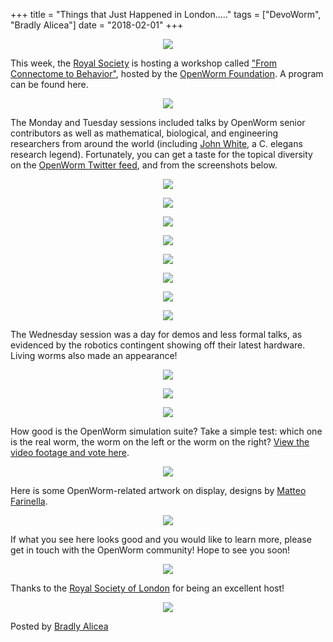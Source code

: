 +++
title =  "Things that Just Happened in London....."
tags = ["DevoWorm", "Bradly Alicea"]
date = "2018-02-01"
+++

<p align="center">
    <img src="https://1.bp.blogspot.com/-9dHtOXcqYsQ/WnCwerMoAZI/AAAAAAAAMi0/yOvTzKllo38tyvOuiOiHGEh8dcP5F9JYgCLcBGAs/s320/tumblr_p0keij9QP91r931puo1_1280.png"/>
</p>

This week, the [Royal Society](https://royalsociety.org/) is hosting a workshop called ["From Connectome to Behavior"](https://royalsociety.org/science-events-and-lectures/2018/01/mind-of-a-worm/), hosted by the [OpenWorm Foundation](https://openworm.org/). A program can be found here.

<p align="center">
    <img src="https://3.bp.blogspot.com/-oX2fCyCMFP4/WnHlhQBTk1I/AAAAAAAAMks/WBitNX6wU_4ZYw4i7jky5mpMGUbpJpcMgCLcBGAs/s400/DU4GaXJWsAEkjz3.jpg"/>
</p>

The Monday and Tuesday sessions included talks by OpenWorm senior contributors as well as mathematical, biological, and engineering researchers from around the world (including [John White](https://en.wikipedia.org/wiki/John_G._White_(biologist)), a C. elegans  research legend). Fortunately, you can get a taste for the topical diversity on the [OpenWorm Twitter feed](https://twitter.com/OpenWorm), and from the screenshots below.

<p align="center">
    <img src="https://4.bp.blogspot.com/-aNZ6UsCYWpc/WnFR09ZiODI/AAAAAAAAMjU/0xGu4DE46BciPQavKtamdbwX2caFXYyUgCLcBGAs/s400/1.png"/>
</p>

<p align="center">
    <img src="https://4.bp.blogspot.com/-XGBFenY5Mzc/WnFR5TvQ0jI/AAAAAAAAMjY/ALj1-HNsRUc145-jcoV4g-AZ0dZExbFXwCLcBGAs/s400/2.png"/>
</p>

<p align="center">
    <img src="https://2.bp.blogspot.com/-kT1WS1ylNKg/WnFR5qm2HzI/AAAAAAAAMjc/xGAPWuumIAk8P7FQbOq84MdZxxCD_r-4wCLcBGAs/s400/3.png"/>
</p>

<p align="center">
    <img src="https://1.bp.blogspot.com/-H7KSYTt98LY/WnFR5m0N8RI/AAAAAAAAMjg/CPQHTFHiFDsJNraV2PhiIfisxC9hcnFjQCLcBGAs/s400/4.png"/>
</p>

<p align="center">
    <img src="https://3.bp.blogspot.com/-TL2_Quxyu_8/WnFR59rJB_I/AAAAAAAAMjk/LbdRQMEyHycSTP5-goGU47IEOJto0nK7QCLcBGAs/s400/5.png"/>
</p>

<p align="center">
    <img src="https://4.bp.blogspot.com/-5sNfaHqPCz0/WnFR6Kv5OPI/AAAAAAAAMjo/h8m7SzcgaGU_WoEtnaUHWBC1gLZXxgCUQCLcBGAs/s400/6.png"/>
</p>

<p align="center">
    <img src="https://3.bp.blogspot.com/-TTspSIpsjJY/WnFR6m0AdBI/AAAAAAAAMjs/wDLmCTYuPks-CMrLkYUaBPJ5IMwxFpR6ACLcBGAs/s400/7.png"/>
</p>

<p align="center">
    <img src="https://2.bp.blogspot.com/-vJ7YGtlZRmk/WnFR7BYyqzI/AAAAAAAAMjw/UdFh72Ch6vAjUEN8rg9X8scH3ZufDgIXQCLcBGAs/s400/8.png"/>
</p>

The Wednesday session was a day for demos and less formal talks, as evidenced by the robotics contingent showing off their latest hardware. Living worms also made an appearance!

<p align="center">
    <img src="https://1.bp.blogspot.com/-qg4NgYBC1xY/WnHjOD9JrSI/AAAAAAAAMkQ/CY0yB6M01roF5rgd_sY0hwTcrI8BjFGsgCLcBGAs/s400/9.png"/>
</p>

<p align="center">
    <img src="https://2.bp.blogspot.com/-KigcysxTzvQ/WnI8oqnT6rI/AAAAAAAAMlA/4D3d61UKXJ0jqXf-DC8G115v1HBxLyt2gCLcBGAs/s400/DU4m1z5W0AIiT3A.jpg"/>
</p>

<p align="center">
    <img src="https://3.bp.blogspot.com/--lIWLZKhhzE/WnHjOIU_6fI/AAAAAAAAMkM/HHGw5Go4NrMiGR_uIhRrywm0rxOCOpP1ACLcBGAs/s400/11.png"/>
</p>

How good is the OpenWorm simulation suite? Take a simple test: which one is the real worm, the worm on the left or the worm on the right? [View the video footage and vote here](https://twitter.com/tarelli/status/959077915597172736).

<p align="center">
    <img src="https://3.bp.blogspot.com/-uSfy9NW9gDM/WnQFmmWrKvI/AAAAAAAAMlg/sz8m6Knj268zFnPeuqSbTh2jBTYpvE0qQCLcBGAs/s400/L-R-worm.png"/>
</p>

Here is some OpenWorm-related artwork on display, designs by [Matteo Farinella](https://matteofarinella.com/). 

<p align="center">
    <img src="https://4.bp.blogspot.com/-zI2NCbnX2iE/WnHk28xGC_I/AAAAAAAAMkg/EbIkYu7__gczM3JVBBZqbZwR93G_8M6LgCLcBGAs/s400/10.png"/>
</p>

If what you see here looks good and you would like to learn more, please get in touch with the OpenWorm community! Hope to see you soon!

<p align="center">
    <img src="https://3.bp.blogspot.com/-URC289vmXBg/WnHlNJN1SlI/AAAAAAAAMkk/prx0ORcl7foHhoF5K0X5JX373poJZhqdgCLcBGAs/s400/12.png"/>
</p>

Thanks to the [Royal Society of London](https://royalsociety.org/) for being an excellent host!

<p align="center">
    <img src="https://4.bp.blogspot.com/-aL1zKMnNMSI/WnNf0XzspVI/AAAAAAAAMlQ/MOzL60C5SOU8TmKr6EvdYRlBiKz4-6H1wCLcBGAs/s200/unnamed.jpg"/>
</p>



Posted by [Bradly Alicea](https://www.linkedin.com/in/bradlyalicea/)